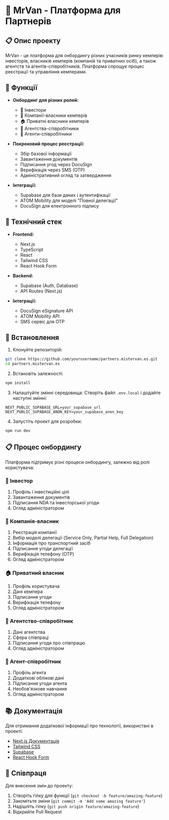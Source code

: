 # 🚐 MrVan - Платформа для Партнерів

## 📋 Опис проекту

MrVan - це платформа для онбордингу різних учасників ринку кемперів: інвесторів, власників кемперів (компаній та приватних осіб), а також агентств та агентів-співробітників. Платформа спрощує процес реєстрації та управління кемперами.

## 🔎 Функції

- **Онбординг для різних ролей:**
  - 💼 Інвестори 
  - 🏢 Компанії-власники кемперів
  - 🏠 Приватні власники кемперів
  - 🤝 Агентства-співробітники
  - 👥 Агенти-співробітники

- **Покроковий процес реєстрації:**
  - Збір базової інформації
  - Завантаження документів
  - Підписання угод через DocuSign
  - Верифікація через SMS (OTP)
  - Адміністративний огляд та затвердження

- **Інтеграції:**
  - Supabase для бази даних і аутентифікації
  - ATOM Mobility для моделі "Повної делегації"
  - DocuSign для електронного підпису

## 🧰 Технічний стек

- **Frontend:**
  - Next.js
  - TypeScript
  - React
  - Tailwind CSS
  - React Hook Form

- **Backend:**
  - Supabase (Auth, Database)
  - API Routes (Next.js)

- **Інтеграції:**
  - DocuSign eSignature API
  - ATOM Mobility API
  - SMS сервіс для OTP

## 🚀 Встановлення

1. Клонуйте репозиторій:
```bash
git clone https://github.com/yourusername/partners.mistervan.es.git
cd partners.mistervan.es
```

2. Встановіть залежності:
```bash
npm install
```

3. Налаштуйте змінні середовища:
Створіть файл `.env.local` і додайте наступні змінні:
```
NEXT_PUBLIC_SUPABASE_URL=your_supabase_url
NEXT_PUBLIC_SUPABASE_ANON_KEY=your_supabase_anon_key
```

4. Запустіть проект для розробки:
```bash
npm run dev
```

## 📋 Процес онбордингу

Платформа підтримує різні процеси онбордингу, залежно від ролі користувача:

### 💼 Інвестор
1. Профіль і інвестиційні цілі
2. Завантаження документів
3. Підписання NDA та інвесторської угоди
4. Огляд адміністратором

### 🏢 Компанія-власник
1. Реєстрація компанії
2. Вибір моделі делегації (Service Only, Partial Help, Full Delegation)
3. Інформація про транспортний засіб
4. Підписання угоди делегації
5. Верифікація телефону (OTP)
6. Огляд адміністратором

### 🏠 Приватний власник
1. Профіль користувача
2. Дані кемпера
3. Підписання угоди
4. Верифікація телефону
5. Огляд адміністратором

### 🤝 Агентство-співробітник
1. Дані агентства
2. Сфера співпраці
3. Підписання угоди про співпрацю
4. Огляд адміністратором

### 👥 Агент-співробітник
1. Профіль агента
2. Додаткові облікові дані
3. Підписання угоди агента
4. Необов'язкове навчання
5. Огляд адміністратором

## 📚 Документація

Для отримання додаткової інформації про технології, використані в проекті:

- [Next.js Документація](https://nextjs.org/docs)
- [Tailwind CSS](https://tailwindcss.com/docs)
- [Supabase](https://supabase.io/docs)
- [React Hook Form](https://react-hook-form.com/get-started)

## 🤝 Співпраця

Для внесення змін до проекту:

1. Створіть гілку для функції (`git checkout -b feature/amazing-feature`)
2. Закомітьте зміни (`git commit -m 'Add some amazing feature'`)
3. Надішліть гілку (`git push origin feature/amazing-feature`)
4. Відкрийте Pull Request
